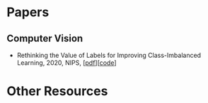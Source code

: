 # Papers
## Computer Vision
- Rethinking the Value of Labels for Improving Class-Imbalanced Learning, 2020, NIPS, [[pdf](https://arxiv.org/abs/2006.07529)][[code](https://github.com/YyzHarry/imbalanced-semi-self)]


# Other Resources
